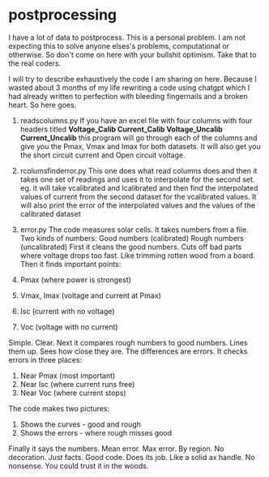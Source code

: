 # postprocessing
I have a lot of data to postprocess. This is a personal problem. I am not expecting this to solve anyone elses's problems, computational or otherwise. So don't come on here with your bullshit optimism. Take that to the real coders.

I will try to describe exhaustively the code I am sharing on here. Because I wasted about 3 months of my life rewriting a code using chatgpt which I had already written to perfection with  bleeding fingernails and a broken heart. So here goes.

1. readscolumns.py
    If you have an excel file with four columns with four headers titled **Voltage_Calib	Current_Calib	Voltage_Uncalib	Current_Uncalib** this program will go through each of the columns and give you the Pmax, Vmax and Imax for both datasets. It will also get you the short circuit current and Open circuit voltage. 


2. rcolumsfinderror.py
This one does what read columns does and then it takes one set of readings and uses it to interpolate for the second set. eg. it will take vcalibrated and Icalibrated and then find the interpolated values of current from the second dataset for the vcalibrated values. It will also print the error of the interpolated values and the values of the calibrated dataset

3. error.py
The code measures solar cells. It takes numbers from a file. Two kinds of numbers:
Good numbers (calibrated)
Rough numbers (uncalibrated)
First it cleans the good numbers. Cuts off bad parts where voltage drops too fast. Like trimming rotten wood from a board.
Then it finds important points:

 1. Pmax (where power is strongest)
2. Vmax, Imax (voltage and current at Pmax)
3. Isc (current with no voltage)
4. Voc (voltage with no current)

Simple. Clear.
Next it compares rough numbers to good numbers. Lines them up. Sees how close they are. The differences are errors. 
It checks errors in three places:
1. Near Pmax (most important)
2. Near Isc (where current runs free)
3. Near Voc (where current stops)

The code makes two pictures:
1. Shows the curves - good and rough
2. Shows the errors - where rough misses good

Finally it says the numbers. Mean error. Max error. By region. No decoration. Just facts. Good code. Does its job. Like a solid ax handle. No nonsense. You could trust it in the woods.

